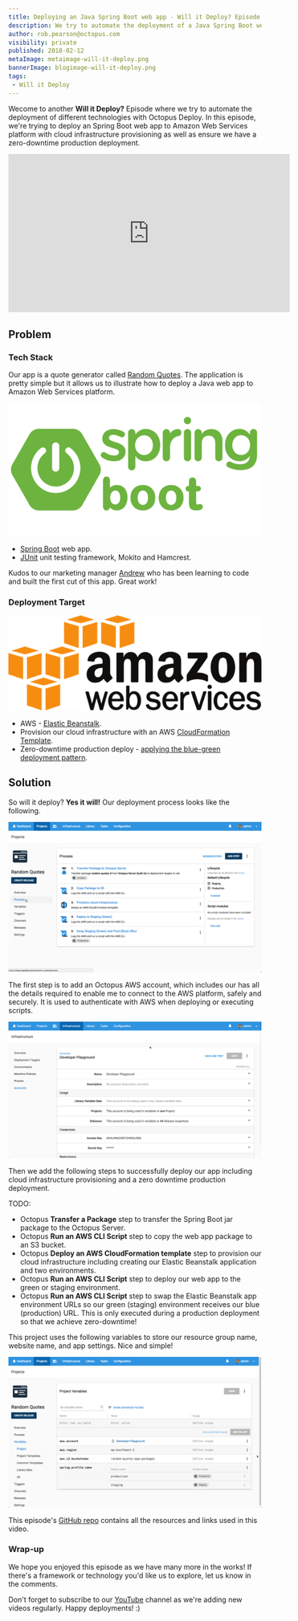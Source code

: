 ```yaml
---
title: Deploying an Java Spring Boot web app - Will it Deploy? Episode 2
description: We try to automate the deployment of a Java Spring Boot web app AWS Elastic Beanstalk with infrastructure provisioning and zero production downtime.
author: rob.pearson@octopus.com
visibility: private
published: 2018-02-12
metaImage: metaimage-will-it-deploy.png
bannerImage: blogimage-will-it-deploy.png
tags:
 - Will it Deploy
---
```


Wecome to another **Will it Deploy?** Episode where we try to automate the deployment of different technologies with Octopus Deploy.  In this episode, we're trying to deploy an Spring Boot web app to Amazon Web Services platform with cloud infrastructure provisioning as well as ensure we have a zero-downtime production deployment.

<iframe width="560" height="315" src="https://www.youtube.com/embed/TODO" frameborder="0" allow="autoplay; encrypted-media" allowfullscreen></iframe>

## Problem

### Tech Stack

Our app is a quote generator called [Random Quotes](https://github.com/OctopusSamples/WillItDeploy-Episode002). The application is pretty simple but it allows us to illustrate how to deploy a Java web app to Amazon Web Services platform.

![Spring Boot logo](spring-boot-logo.png "width=200")

* [Spring Boot](https://projects.spring.io/spring-boot/) web app.
* [JUnit](http://junit.org/) unit testing framework, Mokito and Hamcrest.

Kudos to our marketing manager [Andrew](https://twitter.com/andrewmaherbne) who has been learning to code and built the first cut of this app. Great work! 

### Deployment Target

![Amazon web services logo](aws-logo.png "width=200")

* AWS - [Elastic Beanstalk](https://aws.amazon.com/elasticbeanstalk/).
* Provision our cloud infrastructure with an AWS [CloudFormation Template](https://aws.amazon.com/cloudformation/).
* Zero-downtime production deploy - [applying the blue-green deployment pattern](https://octopus.com/docs/deployment-patterns/blue-green-deployments).

## Solution

So will it deploy? **Yes it will!** Our deployment process looks like the following.

![Octopus deployment process](deployment-process.png "width=500")

The first step is to add an Octopus AWS account, which includes our has all the details required to enable me to connect to the AWS platform, safely and securely. It is used to authenticate with AWS when deploying or executing scripts.

![AWS Account details](aws-account.png "width=500")

Then we add the following steps to successfully deploy our app including cloud infrastructure provisioning and a zero downtime production deployment.

TODO:

- Octopus **Transfer a Package** step to transfer the Spring Boot jar package to the Octopus Server.
- Octopus **Run an AWS CLI Script** step to copy the web app package to an S3 bucket.
- Octopus **Deploy an AWS CloudFormation template** step to provision our cloud infrastructure including creating our Elastic Beanstalk application and two environments.
- Octopus **Run an AWS CLI Script** step to deploy our web app to the green or staging environment.
- Octopus **Run an AWS CLI Script** step to swap the Elastic Beanstalk app environment URLs so our green (staging) environment receives our blue (production) URL. This is only executed during a production deployment so that we achieve zero-downtime!

This project uses the following variables to store our resource group name, website name, and app settings. Nice and simple!

![Project variables](project-variables.png "width=500")

This episode's [GitHub repo](https://github.com/OctopusSamples/WillItDeploy-Episode002) contains all the resources and links used in this video.

### Wrap-up

We hope you enjoyed this episode as we have many more in the works! If there's a framework or technology you'd like us to explore, let us know in the comments.

Don't forget to subscribe to our [YouTube](https://youtube.com/octopusdeploy) channel as we're adding new videos regularly. Happy deployments! :)
